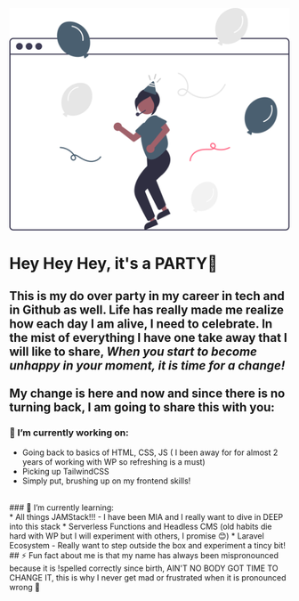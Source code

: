 ![girl in browser with ballons](./img/its_a_party.svg)

<!--
**CBTheDeveloper/CBTheDeveloper** is a ✨ _special_ ✨ repository because its `README.md` (this file) appears on your GitHub profile.

Here are some ideas to get you started:

- 🔭 I’m currently working on ...
- 🌱 I’m currently learning ...
- 👯 I’m looking to collaborate on ...
- 🤔 I’m looking for help with ...
- 💬 Ask me about ...
- 📫 How to reach me: ...
- 😄 Pronouns: ...
- ⚡ Fun fact: ...
-->
# Hey Hey Hey, it's a PARTY🎉

## This is my do over party in my career in tech and in Github as well. Life has really made me realize how each day I am alive, I need to celebrate. In the mist of everything I have one take away that I will like to share, <em>When you start to become unhappy in your moment, it is time for a change!</em> <br> <br>My change is here and now and since there is no turning back, I am going to share this with you: <br>
### 🔭 I’m currently working on: <br>
* Going back to basics of HTML, CSS, JS ( I been away for for almost 2 years of working with WP so refreshing is a must)
* Picking up TailwindCSS
* Simply put, brushing up on my frontend skills!
<br>
### 🌱 I’m currently learning: <br>
* All things JAMStack!!! - I have been MIA and I really want to dive in DEEP into this stack
* Serverless Functions and Headless CMS (old habits die hard with WP but I will experiment with others, I promise 😊)
* Laravel Ecosystem - Really want to step outside the box and experiment a tincy bit!
<br>
## ⚡ Fun fact about me is that my name has always been mispronounced because it is !spelled correctly since birth, AIN'T NO BODY GOT TIME TO CHANGE IT, this is why I never get mad or frustrated when it is pronounced wrong 🤣